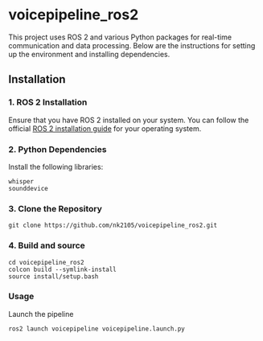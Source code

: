 # voicepipeline_ros2

This project uses ROS 2 and various Python packages for real-time communication and data processing. Below are the instructions for setting up the environment and installing dependencies.

## Installation

### 1. ROS 2 Installation

Ensure that you have ROS 2 installed on your system. You can follow the official [ROS 2 installation guide](https://docs.ros.org/en/humble/Installation.html) for your operating system.

### 2. Python Dependencies

Install the following libraries:

```plaintext
whisper
sounddevice
```

### 3. Clone the Repository

```plaintext
git clone https://github.com/nk2105/voicepipeline_ros2.git
```

### 4. Build and source 

```plaintext
cd voicepipeline_ros2
colcon build --symlink-install
source install/setup.bash
```

### Usage

Launch the pipeline

```plaintext
ros2 launch voicepipeline voicepipeline.launch.py
```


